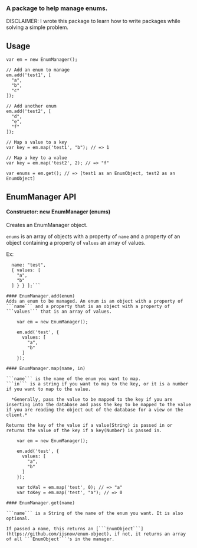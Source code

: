 ### A package to help manage enums.

DISCLAIMER: I wrote this package to learn how to write packages while solving a simple problem.

## Usage

    var em = new EnumManager();

    // Add an enum to manage
    em.add('test1', [
      "a",
      "b",
      "c"
    ]);

    // Add another enum
    em.add('test2', [
      "d",
      "e",
      "f"
    ]);

    // Map a value to a key
    var key = em.map('test1', "b"); // => 1

    // Map a key to a value
    var key = em.map('test2', 2); // => "f"

    var enums = em.get(); // => [test1 as an EnumObject, test2 as an EnumObject]

## EnumManager API

#### Constructor: new EnumManager (enums)
Creates an EnumManager object.

```enums``` is an array of objects with a property of ```name``` and a property of an object containing a property of ```values``` an array of values.

Ex:
```enums = [ {
  name: "test",
  { values: [
    "a",
    "b"
  ] } } ];```

#### EnumManager.add(enum)
Adds an enum to be managed. An enum is an object with a property of ```name``` and a property that is an object with a property of ```values``` that is an array of values.

    var em = new EnumManager();

    em.add('test', {
      values: [
        "a",
        "b"
      ]
    });

#### EnumManager.map(name, in)

```name``` is the name of the enum you want to map.
```in``` is a string if you want to map to the key, or it is a number if you want to map to the value.

  *Generally, pass the value to be mapped to the key if you are inserting into the database and pass the key to be mapped to the value if you are reading the object out of the database for a view on the client.*

Returns the key of the value if a value(String) is passed in or returns the value of the key if a key(Number) is passed in.

    var em = new EnumManager();

    em.add('test', {
      values: [
        "a",
        "b"
      ]
    });

    var toVal = em.map('test', 0); // => "a"
    var toKey = em.map('test', "a"); // => 0

#### EnumManager.get(name)

```name``` is a String of the name of the enum you want. It is also optional.

If passed a name, this returns an [```EnumObject```](https://github.com/ijsnow/enum-object), if not, it returns an array of all ```EnumObject```'s in the manager.
